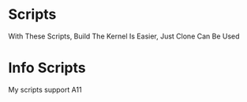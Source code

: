 # Scripts
With These Scripts, Build The Kernel Is Easier, Just Clone Can Be Used

# Info Scripts
My scripts support A11
